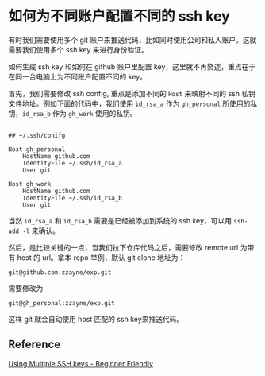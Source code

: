 
# 如何为不同账户配置不同的 ssh key

有时我们需要使用多个 git 账户来推送代码，比如同时使用公司和私人账户。这就需要我们使用多个 ssh key 来进行身份验证。

如何生成 ssh key 和如何在 github 账户里配置 key，这里就不再赘述，重点在于在同一台电脑上为不同账户配置不同的 key。

首先，我们需要修改 ssh config, 重点是添加不同的 `Host` 来映射不同的 ssh 私钥文件地址。例如下面的代码中，我们使用 `id_rsa_a` 作为 `gh_personal` 所使用的私钥，`id_rsa_b` 作为 `gh_work` 使用的私钥。

```

## ~/.ssh/conifg

Host gh_personal
    HostName github.com
    IdentityFile ~/.ssh/id_rsa_a
    User git

Host gh_work
    HostName github.com
    IdentityFile ~/.ssh/id_rsa_b
    User git
```

当然 `id_rsa_a` 和 `id_rsa_b` 需要是已经被添加到系统的 ssh key，可以用 `ssh-add -l` 来确认。

然后，是比较关键的一点，当我们拉下仓库代码之后，需要修改 remote url 为带有 host 的 url。拿本 repo 举例，默认 git clone 地址为：
```
git@github.com:zzayne/exp.git
```
需要修改为 
```
git@gh_personal:zzayne/exp.git
```

这样 git 就会自动使用 host 匹配的 ssh key来推送代码。


## Reference
[Using Multiple SSH keys - Beginner Friendly](https://gist.github.com/aprilmintacpineda/f101bf5fd34f1e6664497cf4b9b9345f)
